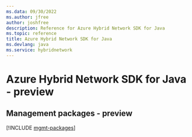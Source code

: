```yaml
---
ms.data: 09/30/2022
ms.author: jfree
author: joshfree
description: Reference for Azure Hybrid Network SDK for Java
ms.topic: reference
title: Azure Hybrid Network SDK for Java
ms.devlang: java
ms.service: hybridnetwork
---
```

# Azure Hybrid Network SDK for Java - preview

## Management packages - preview
[!INCLUDE [mgmt-packages](hybrid-network-mgmt-index.md)]